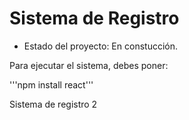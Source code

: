 <h1>Sistema de Registro</h1>

- Estado del proyecto: En constucción.

Para ejecutar el sistema, debes poner:

'''npm install react'''

Sistema de registro 2
